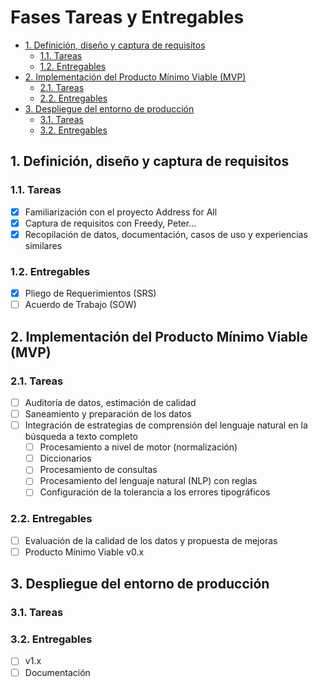 # Fases Tareas y Entregables <!-- omit in toc -->

- [1. Definición, diseño y captura de requisitos](#1-definición-diseño-y-captura-de-requisitos)
  - [1.1. Tareas](#11-tareas)
  - [1.2. Entregables](#12-entregables)
- [2. Implementación del Producto Mínimo Viable (MVP)](#2-implementación-del-producto-mínimo-viable-mvp)
  - [2.1. Tareas](#21-tareas)
  - [2.2. Entregables](#22-entregables)
- [3. Despliegue del entorno de producción](#3-despliegue-del-entorno-de-producción)
  - [3.1. Tareas](#31-tareas)
  - [3.2. Entregables](#32-entregables)

## 1. Definición, diseño y captura de requisitos

### 1.1. Tareas

- [x] Familiarización con el proyecto Address for All
- [x] Captura de requisitos con Freedy, Peter...
- [x] Recopilación de datos, documentación, casos de uso y experiencias similares

### 1.2. Entregables

- [x] Pliego de Requerimientos (SRS)
- [ ] Acuerdo de Trabajo (SOW)

## 2. Implementación del Producto Mínimo Viable (MVP)

### 2.1. Tareas

- [ ] Auditoría de datos, estimación de calidad
- [ ] Saneamiento y preparación de los datos
- [ ] Integración de estrategias de comprensión del lenguaje natural en la búsqueda a texto completo
  - [ ] Procesamiento a nivel de motor (normalización)
  - [ ] Diccionarios
  - [ ] Procesamiento de consultas
  - [ ] Procesamiento del lenguaje natural (NLP) con reglas
  - [ ] Configuración de la tolerancia a los errores tipográficos

### 2.2. Entregables

- [ ] Evaluación de la calidad de los datos y propuesta de mejoras
- [ ] Producto Mínimo Viable v0.x

## 3. Despliegue del entorno de producción

### 3.1. Tareas

### 3.2. Entregables

- [ ] v1.x
- [ ] Documentación
